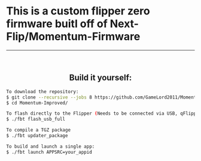 # This is a custom flipper zero firmware buitl off of Next-Flip/Momentum-Firmware

----
<br>
<h2 align="center">Build it yourself:</h2>

```bash
To download the repository:
$ git clone --recursive --jobs 8 https://github.com/GameLord2011/Momentum-Improved.git
$ cd Momentum-Improved/

To flash directly to the Flipper (Needs to be connected via USB, qFlipper closed)
$ ./fbt flash_usb_full

To compile a TGZ package
$ ./fbt updater_package

To build and launch a single app:
$ ./fbt launch APPSRC=your_appid
```

